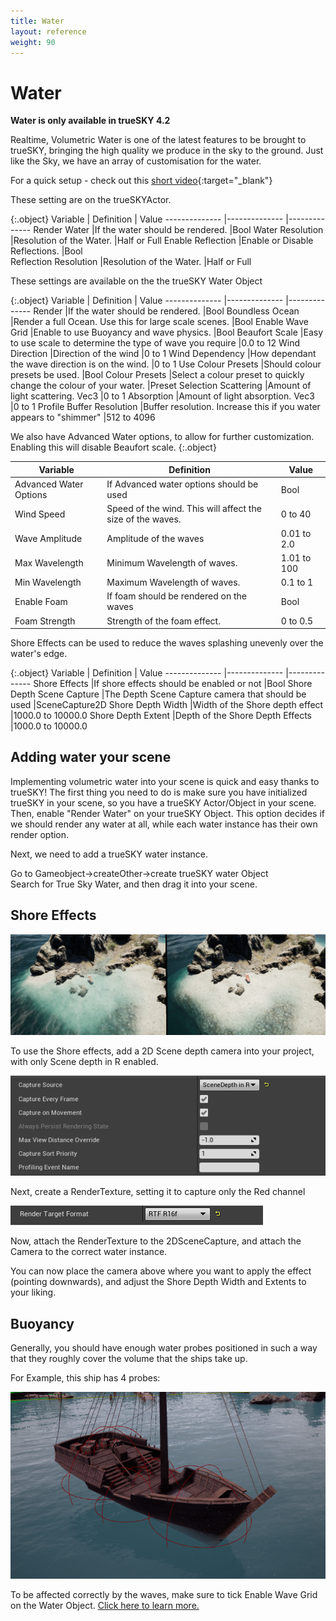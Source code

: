 ```yaml
---
title: Water
layout: reference
weight: 90
---
```






Water
====================
**Water is only available in trueSKY 4.2**

Realtime, Volumetric Water is one of the latest features to be brought to trueSKY, bringing the high quality we produce in the sky to the ground. Just like the Sky, we have an array of customisation for the water.

For a quick setup - check out this [short video](https://www.youtube.com/watch?v=uwZZTEqaUbo){:target="_blank"}


These setting are on the trueSKYActor.

{:.object}
Variable                                                                                |       Definition                                                                                                              |       Value
--------------                                                                  |--------------                                                                                                         |--------------
Render Water                                                                    |If the water should be rendered.                                                                       |Bool
Water Resolution                                                                |Resolution of the Water.                                                                                       |Half or Full
Enable Reflection                                                               |Enable or Disable Reflections.                                                                         |Bool           
Reflection Resolution                                                   |Resolution of the Water.                                                                                       |Half or Full



These settings are available on the the trueSKY Water Object

{:.object}
Variable                                                                                |       Definition                                                                                                              |       Value
--------------                                                                  |--------------                                                                                                         |--------------
Render                                                                                  |If the water should be rendered.                                                                       |Bool
Boundless Ocean                                                                 |Render a full Ocean. Use this for large scale scenes.                          |Bool
Enable Wave Grid                                                                |Enable to use Buoyancy and wave physics.                                                       |Bool
Beaufort Scale                                                                  |Easy to use scale to determine the type of wave you require            |0.0 to 12
Wind Direction                                                                  |Direction of the wind                                                                                          |0 to 1
Wind Dependency                                                                 |How dependant the wave direction is on the wind.                                       |0 to 1
Use Colour Presets                                                              |Should colour presets be used.                                                                         |Bool
Colour Presets                                                                  |Select a colour preset to quickly change the colour of your water.     |Preset Selection
Scattering                                                                              |Amount of light scattering. Vec3                                                                       |0 to 1
Absorption                                                                              |Amount of light absorption. Vec3                                                                       |0 to 1 
Profile Buffer Resolution                                               |Buffer resolution. Increase this if you water appears to "shimmer"     |512 to 4096


We also have Advanced Water options, to allow for further customization. Enabling this will disable Beaufort scale.
{:.object}

Variable                                                                                |       Definition                                                                                                              |       Value
--------------                                                                  |--------------                                                                                                         |-------------
Advanced Water Options                                                  |If Advanced water options should be used                                                       |Bool
Wind Speed                                                                              |Speed of the wind. This will affect the size of the waves.             |0 to 40
Wave Amplitude                                                                  |Amplitude of the waves                                                                                         |0.01 to 2.0
Max Wavelength                                                                  |Minimum Wavelength of waves.                                                                           |1.01 to 100
Min Wavelength                                                                  |Maximum Wavelength of waves.                                                                           |0.1 to 1
Enable Foam                                                                             |If foam should be rendered on the waves                                                        |Bool
Foam Strength                                                                   |Strength of the foam effect.                                                                           |0 to 0.5


Shore Effects can be used to reduce the waves splashing unevenly over the water's edge.

{:.object}
Variable                                                                                |       Definition                                                                                                              |       Value
--------------                                                                  |--------------                                                                                                         |--------------
Shore Effects                                                                   |If shore effects should be enabled or not                                                      |Bool
Shore Depth Scene Capture                                               |The Depth Scene Capture camera that should be used                                     |SceneCapture2D
Shore Depth Width                                                               |Width of the Shore depth effect                                                                        |1000.0 to 10000.0
Shore Depth Extent                                                              |Depth of the Shore Depth Effects                                                                       |1000.0 to 10000.0


Adding water your scene
-----------------
Implementing volumetric water into your scene is quick and easy thanks to trueSKY! The first thing you need to do is make sure you have initialized trueSKY in your scene, so you have a trueSKY Actor/Object in your scene. Then, enable "Render Water" on your trueSKY Object. This option decides if we should render any water at all, while each water instance has their own render option.

Next, we need to add a trueSKY water instance. 

<div class="unity-specific">
Go to Gameobject->createOther->create trueSKY water Object
</div>

<div class="ue4-specific">
Search for True Sky Water, and then drag it into your scene.
</div>


Shore Effects
-----------------

![](/images/unreal/shoreeffects.png)


To use the Shore effects, add a 2D Scene depth camera into your project, with only Scene depth in R enabled.

![](/images/unreal/scenedepthR.png)


Next, create a RenderTexture, setting it to capture only the Red channel

![](/images/unreal/RenderTargetFormat.png)


Now, attach the RenderTexture to the 2DSceneCapture, and attach the Camera to the correct water instance.

You can now place the camera above where you want to apply the effect (pointing downwards), and adjust the Shore Depth Width and Extents to your liking.


Buoyancy
---------------
Generally, you should have enough water probes positioned in such a way that they roughly cover the volume that the ships take up.

For Example, this ship has 4 probes:


![](/images/buoyancy.png)



To be affected correctly by the waves, make sure to tick Enable Wave Grid on the Water Object. [Click here to learn  more.](https://simul.co/real-time-rendering-news/truesky-volumetric-water-tutorials-and-tips/)
